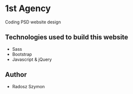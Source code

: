 # 1st Agency
Coding PSD website design

## Technologies used to build this website
* Sass
* Bootstrap
* Javascript & jQuery

## Author
* Radosz Szymon